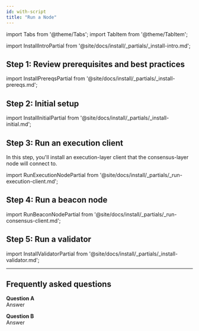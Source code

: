 ```yaml
---
id: with-script
title: "Run a Node"
---
```


import Tabs from '@theme/Tabs';
import TabItem from '@theme/TabItem';

<div className='install'>

import InstallIntroPartial from '@site/docs/install/_partials/_install-intro.md';

<InstallIntroPartial />

<div className='hide-tabs-REMOVETHIS'>

## Step 1: Review prerequisites and best practices

import InstallPrereqsPartial from '@site/docs/install/_partials/_install-prereqs.md';

<InstallPrereqsPartial />

## Step 2: Initial setup

import InstallInitialPartial from '@site/docs/install/_partials/_install-initial.md';

<InstallInitialPartial />

## Step 3: Run an execution client

In this step, you'll install an execution-layer client that the consensus-layer node will connect to.

import RunExecutionNodePartial from '@site/docs/install/_partials/_run-execution-client.md';

<RunExecutionNodePartial />

## Step 4: Run a beacon node

import RunBeaconNodePartial from '@site/docs/install/_partials/_run-consensus-client.md';

<RunBeaconNodePartial />

## Step 5: Run a validator

import InstallValidatorPartial from '@site/docs/install/_partials/_install-validator.md';

<InstallValidatorPartial />

</div>
</div>

-------

## Frequently asked questions

**Question A** <br />
Answer

**Question B** <br />
Answer